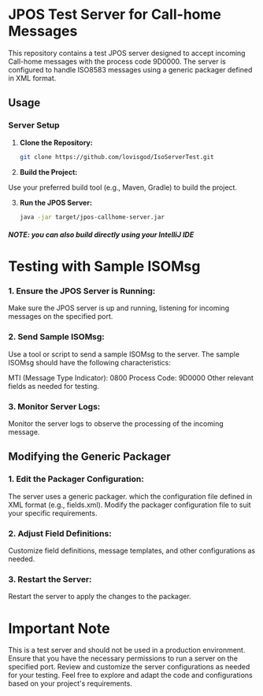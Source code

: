 # JPOS Test Server for Call-home Messages

This repository contains a test JPOS server designed to accept incoming Call-home messages with the process code 9D0000. The server is configured to handle ISO8583 messages using a generic packager defined in XML format.

## Usage

### Server Setup

1. **Clone the Repository:**
   ```sh
   git clone https://github.com/lovisgod/IsoServerTest.git

2. **Build the Project:**

Use your preferred build tool (e.g., Maven, Gradle) to build the project.

3. **Run the JPOS Server:**
   ```sh
   java -jar target/jpos-callhome-server.jar
##### NOTE: you can also build directly using your IntelliJ IDE

# Testing with Sample ISOMsg

### 1. Ensure the JPOS Server is Running:

Make sure the JPOS server is up and running, listening for incoming messages on the specified port.

### 2. Send Sample ISOMsg:

Use a tool or script to send a sample ISOMsg to the server. The sample ISOMsg should have the following characteristics:

MTI (Message Type Indicator): 0800
Process Code: 9D0000
Other relevant fields as needed for testing.

### 3. Monitor Server Logs:

Monitor the server logs to observe the processing of the incoming message.

## Modifying the Generic Packager

### 1. Edit the Packager Configuration:

The server uses a generic packager. which the configuration file defined in XML format (e.g., fields.xml). Modify the  packager configuration file to suit your specific requirements.

### 2. Adjust Field Definitions:

Customize field definitions, message templates, and other configurations as needed.

### 3. Restart the Server:

Restart the server to apply the changes to the packager.

# Important Note

This is a test server and should not be used in a production environment.
Ensure that you have the necessary permissions to run a server on the specified port.
Review and customize the server configurations as needed for your testing.
Feel free to explore and adapt the code and configurations based on your project's requirements.